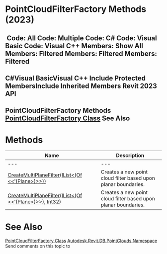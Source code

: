 # PointCloudFilterFactory Methods (2023)

﻿
 Code: All Code: Multiple Code: C# Code: Visual Basic Code: Visual C++  Members: Show All Members: Filtered Members: Filtered Members: Filtered   
---  
C#Visual BasicVisual C++
Include Protected MembersInclude Inherited Members
Revit 2023 API  
---  
PointCloudFilterFactory Methods  
[PointCloudFilterFactory Class](fcbc90c3-0a9d-7522-e483-cad73468d698.md "PointCloudFilterFactory Class") See Also  
---  
# Methods
| Name | Description |
| --- | --- |
| --- | --- | --- |
| [CreateMultiPlaneFilter(IList<(Of <<'(Plane>)>>))](fcb723de-befe-864d-9d4a-3084aea596b1.md "CreateMultiPlaneFilter Method \(IList\(Plane\)\)") | Creates a new point cloud filter based upon planar boundaries. |
| [CreateMultiPlaneFilter(IList<(Of <<'(Plane>)>>), Int32)](889dd57c-8913-706f-6039-af3c15672a09.md "CreateMultiPlaneFilter Method \(IList\(Plane\), Int32\)") | Creates a new point cloud filter based upon planar boundaries. |

# See Also
[PointCloudFilterFactory Class](fcbc90c3-0a9d-7522-e483-cad73468d698.md "PointCloudFilterFactory Class")
[Autodesk.Revit.DB.PointClouds Namespace](5974062a-47d4-c7bb-16f2-d5dd193bd170.md "Autodesk.Revit.DB.PointClouds Namespace")
Send comments on this topic to 